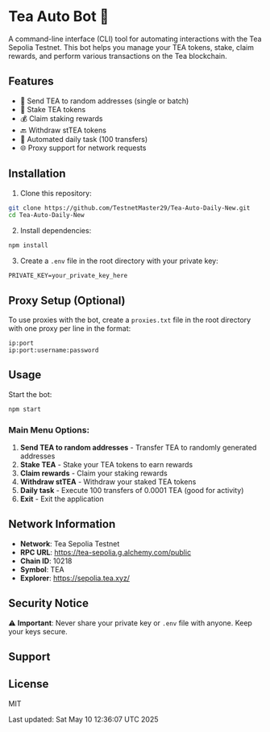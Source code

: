 # Tea Auto Bot 🍵

A command-line interface (CLI) tool for automating interactions with the Tea Sepolia Testnet. This bot helps you manage your TEA tokens, stake, claim rewards, and perform various transactions on the Tea blockchain.

## Features

- 🔄 Send TEA to random addresses (single or batch)
- 📌 Stake TEA tokens
- 💰 Claim staking rewards
- 🔙 Withdraw stTEA tokens
- 🤖 Automated daily task (100 transfers)
- 🌐 Proxy support for network requests

## Installation

1. Clone this repository:
```bash
git clone https://github.com/TestnetMaster29/Tea-Auto-Daily-New.git
cd Tea-Auto-Daily-New
```

2. Install dependencies:
```bash
npm install
```

3. Create a `.env` file in the root directory with your private key:
```
PRIVATE_KEY=your_private_key_here
```

## Proxy Setup (Optional)

To use proxies with the bot, create a `proxies.txt` file in the root directory with one proxy per line in the format:
```
ip:port
ip:port:username:password
```

## Usage

Start the bot:
```bash
npm start
```

### Main Menu Options:

1. **Send TEA to random addresses** - Transfer TEA to randomly generated addresses
2. **Stake TEA** - Stake your TEA tokens to earn rewards
3. **Claim rewards** - Claim your staking rewards
4. **Withdraw stTEA** - Withdraw your staked TEA tokens
5. **Daily task** - Execute 100 transfers of 0.0001 TEA (good for activity)
6. **Exit** - Exit the application

## Network Information

- **Network**: Tea Sepolia Testnet
- **RPC URL**: https://tea-sepolia.g.alchemy.com/public
- **Chain ID**: 10218
- **Symbol**: TEA
- **Explorer**: https://sepolia.tea.xyz/

## Security Notice

⚠️ **Important**: Never share your private key or `.env` file with anyone. Keep your keys secure.

## Support


## License

MIT

Last updated: Sat May 10 12:36:07 UTC 2025
